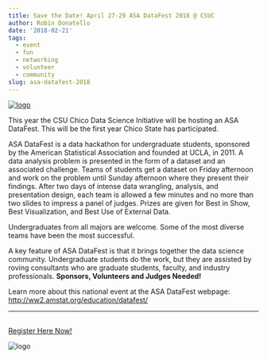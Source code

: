 ```yaml
---
title: Save the Date! April 27-29 ASA DataFest 2018 @ CSUC
author: Robin Donatello
date: '2018-02-21'
tags:
  - event
  - fun
  - networking
  - volunteer
  - community
slug: asa-datafest-2018
---
```


[![logo](/img/datafest_logo_Chico_Red.png)](https://goo.gl/forms/BfEjTwpCks4zavFZ2)

This year the CSU Chico Data Science Initiative will be hosting an ASA DataFest. This will be the first year Chico State has participated. 
 
ASA DataFest is a data hackathon for undergraduate students, sponsored by the American Statistical Association and founded at UCLA, in 2011. A data analysis problem is presented in the form of a dataset and an associated challenge.  Teams of students get a dataset on Friday afternoon and work on the problem until Sunday afternoon where they present their findings. After two days of intense data wrangling, analysis, and presentation design, each team is allowed a few minutes and no more than two slides to impress a panel of judges. Prizes are given for Best in Show, Best Visualization, and Best Use of External Data.
 
Undergraduates from all majors are welcome. Some of the most diverse teams have been the most successful. 
 
A key feature of ASA DataFest is that it brings together the data science community. Undergraduate students do the work, but they are assisted by roving consultants who are graduate students, faculty, and industry professionals. **Sponsors, Volunteers and Judges Needed!**

Learn more about this national event at the ASA DataFest webpage: http://ww2.amstat.org/education/datafest/ 

---

<p align="center" style="font-size:30px">

<a href= "https://goo.gl/forms/BfEjTwpCks4zavFZ2">Register Here Now!</a>

</p>


![logo](/img/DataFestFlyer.png)

